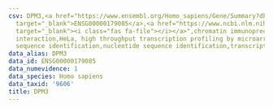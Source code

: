 ```yaml
---
csv: DPM3,<a href="https://www.ensembl.org/Homo_sapiens/Gene/Summary?db=core;g=ENSG00000179085"
  target="_blank">ENSG00000179085</a>,<a href="https://www.ncbi.nlm.nih.gov/pubmed/17216044"
  target="_blank"><i class="fas fa-file"></i></a>",chromatin immunoprecipitation assay,direct
  interaction,HeLa, high throughput transcription profiling by microarray,nucleotide
  sequence identification,nucleotide sequence identification,transcriptional regulation,
data_alias: DPM3
data_id: ENSG00000179085
data_numevidence: 1
data_species: Homo sapiens
data_taxid: '9606'
title: DPM3
---
```

